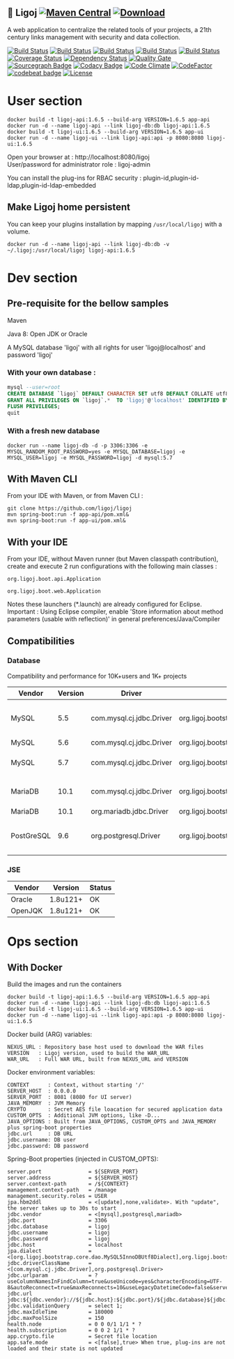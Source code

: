 ## :link: Ligoj [![Maven Central](https://maven-badges.herokuapp.com/maven-central/org.ligoj.app/root/badge.svg)](https://maven-badges.herokuapp.com/maven-central/org.ligoj.app/root) [![Download](https://api.bintray.com/packages/ligoj/maven-repo/ligoj/images/download.svg) ](https://bintray.com/ligoj/maven-repo/ligoj/_latestVersion)
A web application to centralize the related tools of your projects, a 21th century links management with security and data collection.

[![Build Status](https://travis-ci.org/ligoj/ligoj.svg?branch=master)](https://travis-ci.org/ligoj/ligoj)
[![Build Status](https://circleci.com/gh/ligoj/ligoj.svg?style=svg)](https://circleci.com/gh/ligoj/ligoj)
[![Build Status](https://codeship.com/projects/59d0b6a0-ef12-0134-dc5d-06835e321a69/status?branch=master)](https://codeship.com/projects/208765)
[![Build Status](https://semaphoreci.com/api/v1/ligoj/ligoj/branches/master/shields_badge.svg)](https://semaphoreci.com/ligoj/ligoj)
[![Build Status](https://ci.appveyor.com/api/projects/status/5926fmf0p5qp9j16/branch/master?svg=true)](https://ci.appveyor.com/project/ligoj/ligoj/branch/master)
[![Coverage Status](https://coveralls.io/repos/github/ligoj/ligoj/badge.svg?branch=master)](https://coveralls.io/github/ligoj/ligoj?branch=master)
[![Dependency Status](https://www.versioneye.com/user/projects/58caeda8dcaf9e0041b5b978/badge.svg?style=flat)](https://www.versioneye.com/user/projects/58caeda8dcaf9e0041b5b978)
[![Quality Gate](https://sonarcloud.io/api/badges/gate?key=org.ligoj.api:root)](https://sonarcloud.io/dashboard/index/org.ligoj.api:root)
[![Sourcegraph Badge](https://sourcegraph.com/github.com/ligoj/ligoj/-/badge.svg)](https://sourcegraph.com/github.com/ligoj/ligoj?badge)
[![Codacy Badge](https://api.codacy.com/project/badge/Grade/abf810c094e44c0691f71174c707d6ed)](https://www.codacy.com/app/ligoj/ligoj?utm_source=github.com&amp;utm_medium=referral&amp;utm_content=ligoj/ligoj&amp;utm_campaign=Badge_Grade)
[![Code Climate](https://img.shields.io/codeclimate/github/ligoj/ligoj.svg)](https://codeclimate.com/github/ligoj/ligoj)
[![CodeFactor](https://www.codefactor.io/repository/github/ligoj/ligoj/badge)](https://www.codefactor.io/repository/github/ligoj/ligoj)
[![codebeat badge](https://codebeat.co/badges/c8c372da-c0f2-4ba1-8fb4-5d5713aeb53f)](https://codebeat.co/projects/github-com-ligoj-ligoj-api-master)
[![License](http://img.shields.io/:license-mit-blue.svg)](http://gus.mit-license.org/)

# User section
```
docker build -t ligoj-api:1.6.5 --build-arg VERSION=1.6.5 app-api
docker run -d --name ligoj-api --link ligoj-db:db ligoj-api:1.6.5
docker build -t ligoj-ui:1.6.5 --build-arg VERSION=1.6.5 app-ui
docker run -d --name ligoj-ui --link ligoj-api:api -p 8080:8080 ligoj-ui:1.6.5 
```
Open your browser at : http://localhost:8080/ligoj  
User/password for administrator role : ligoj-admin

You can install the plug-ins for RBAC security : plugin-id,plugin-id-ldap,plugin-id-ldap-embedded

## Make Ligoj home persistent
You can keep your plugins installation by mapping `/usr/local/ligoj` with a volume.

```
docker run -d --name ligoj-api --link ligoj-db:db -v ~/.ligoj:/usr/local/ligoj ligoj-api:1.6.5
```
# Dev section
## Pre-requisite for the bellow samples
Maven

Java 8: Open JDK or Oracle

A MySQL database 'ligoj' with all rights for user 'ligoj@localhost' and password 'ligoj'

### With your own database :
```sql
mysql --user=root
CREATE DATABASE `ligoj` DEFAULT CHARACTER SET utf8 DEFAULT COLLATE utf8_bin;
GRANT ALL PRIVILEGES ON `ligoj`.*  TO 'ligoj'@'localhost' IDENTIFIED BY 'ligoj';
FLUSH PRIVILEGES;
quit
```
### With a fresh new database 

```
docker run --name ligoj-db -d -p 3306:3306 -e MYSQL_RANDOM_ROOT_PASSWORD=yes -e MYSQL_DATABASE=ligoj -e MYSQL_USER=ligoj -e MYSQL_PASSWORD=ligoj -d mysql:5.7
```

## With Maven CLI
From your IDE with Maven, or from Maven CLI :

```
git clone https://github.com/ligoj/ligoj
mvn spring-boot:run -f app-api/pom.xml& 
mvn spring-boot:run -f app-ui/pom.xml&
```
## With your IDE
From your IDE, without Maven runner (but Maven classpath contribution), create and execute 2 run configurations with the following main classes :

```
org.ligoj.boot.api.Application
```
```
org.ligoj.boot.web.Application
```
Notes these launchers (*.launch) are already configured for Eclipse.
Important : Using Eclipse compiler, enable 'Store information about method parameters (usable with reflection)' in general preferences/Java/Compiler

## Compatibilities
### Database
Compatibility and performance for 10K+users and 1K+ projects

| Vendor     | Version | Driver                   | Dialect                                                  | Status                  |
|------------|---------|--------------------------|----------------------------------------------------------|-------------------------|
| MySQL      | 5.5     | com.mysql.cj.jdbc.Driver | org.ligoj.bootstrap.core.dao.MySQL5InnoDBUtf8Dialect     | A bit slow in plugin-id |
| MySQL      | 5.6     | com.mysql.cj.jdbc.Driver | org.ligoj.bootstrap.core.dao.MySQL5InnoDBUtf8Dialect     | OK                      |
| MySQL      | 5.7     | com.mysql.cj.jdbc.Driver | org.ligoj.bootstrap.core.dao.MySQL5InnoDBUtf8Dialect     | Slow in plugin-id       |
| MariaDB    | 10.1    | com.mysql.cj.jdbc.Driver | org.ligoj.bootstrap.core.dao.MySQL5InnoDBUtf8Dialect     | Slow in plugin-id       |
| MariaDB    | 10.1    | org.mariadb.jdbc.Driver  | org.ligoj.bootstrap.core.dao.MySQL5InnoDBUtf8Dialect     | ?                       |
| PostGreSQL | 9.6     | org.postgresql.Driver    | org.ligoj.bootstrap.core.dao.PostgreSQL95NoSchemaDialect | A bit slow in plugin-id |

### JSE

| Vendor     | Version  | Status |
|------------|----------|--------|
| Oracle     | 1.8u121+ | OK     |
| OpenJQK    | 1.8u121+ | OK     |

# Ops section
## With Docker
Build the images and run the containers

```
docker build -t ligoj-api:1.6.5 --build-arg VERSION=1.6.5 app-api
docker run -d --name ligoj-api --link ligoj-db:db ligoj-api:1.6.5
docker build -t ligoj-ui:1.6.5 --build-arg VERSION=1.6.5 app-ui
docker run -d --name ligoj-ui --link ligoj-api:api -p 8080:8080 ligoj-ui:1.6.5 
```
Docker build (ARG) variables:

```
NEXUS_URL : Repository base host used to download the WAR files
VERSION   : Ligoj version, used to build the WAR_URL
WAR_URL   : Full WAR URL, built from NEXUS_URL and VERSION
```

Docker environment variables:

```
CONTEXT      : Context, without starting '/'
SERVER_HOST  : 0.0.0.0
SERVER_PORT  : 8081 (8080 for UI server)
JAVA_MEMORY  : JVM Memory
CRYPTO       : Secret AES file loacation for secured application data
CUSTOM_OPTS  : Additional JVM options, like -D...
JAVA_OPTIONS : Built from JAVA_OPTIONS, CUSTOM_OPTS and JAVA_MEMORY plus spring-boot properties
jdbc.url     : DB URL
jdbc.username: DB user
jdbc.password: DB password
```

Spring-Boot properties (injected in CUSTOM_OPTS):

```
server.port               = ${SERVER_PORT}
server.address            = ${SERVER_HOST}
server.context-path       = /${CONTEXT}
management.context-path   = /manage
management.security.roles = USER
jpa.hbm2ddl               = <[update],none,validate>. With "update", the server takes up to 30s to start
jdbc.vendor               = <[mysql],postgresql,mariadb>
jdbc.port                 = 3306
jdbc.database             = ligoj
jdbc.username             = ligoj
jdbc.password             = ligoj
jdbc.host                 = localhost
jpa.dialect               = <[org.ligoj.bootstrap.core.dao.MySQL5InnoDBUtf8Dialect],org.ligoj.bootstrap.core.dao.PostgreSQL95NoSchemaDialect>
jdbc.driverClassName      = <[com.mysql.cj.jdbc.Driver],org.postgresql.Driver>
jdbc.urlparam             = ?useColumnNamesInFindColumn=true&useUnicode=yes&characterEncoding=UTF-8&autoReconnect=true&maxReconnects=10&useLegacyDatetimeCode=false&serverTimezone=UTC
jdbc.url                  = jdbc:${jdbc.vendor}://${jdbc.host}:${jdbc.port}/${jdbc.database}${jdbc.urlparam:}
jdbc.validationQuery      = select 1;
jdbc.maxIdleTime          = 180000
jdbc.maxPoolSize          = 150
health.node               = 0 0 0/1 1/1 * ?
health.subscription       = 0 0 2 1/1 * ?
app.crypto.file           = Secret file location
app.safe.mode             = <[false],true> When true, plug-ins are not loaded and their state is not updated
```
